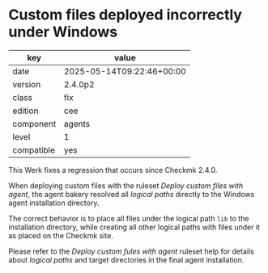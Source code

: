 [//]: # (werk v2)
# Custom files deployed incorrectly under Windows

key        | value
---------- | ---
date       | 2025-05-14T09:22:46+00:00
version    | 2.4.0p2
class      | fix
edition    | cee
component  | agents
level      | 1
compatible | yes

This Werk fixes a regression that occurs since Checkmk 2.4.0.

When deploying custom files with the ruleset _Deploy custom files with agent_, the agent bakery resolved all
_logical paths_ directly to the Windows agent installation directory.

The correct behavior is to place all files under the logical path `lib` to the installation directory, while
creating all other logical paths with files under it as placed on the Checkmk site.

Please refer to the _Deploy custom fules with agent_ ruleset help for details about _logical paths_ and
target directories in the final agent installation.

